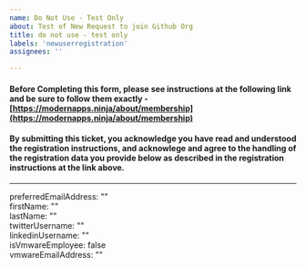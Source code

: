 ```yaml
---
name: Do Not Use - Test Only
about: Test of New Request to join Github Org
title: do not use - test only
labels: 'newuserregistration'
assignees: ''

---
```

#### Before Completing this form, please see instructions at the following link and be sure to follow them exactly - [https://modernapps.ninja/about/membership](https://modernapps.ninja/about/membership)

#### By submitting this ticket, you acknowledge you have read and understood the registration instructions, and acknowlege and agree to the handling of the registration data you provide below as described in the registration instructions at the link above.
---

preferredEmailAddress: ""  
firstName: ""  
lastName: ""  
twitterUsername: ""  
linkedinUsername: ""  
isVmwareEmployee: false  
vmwareEmailAddress: ""